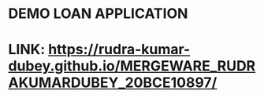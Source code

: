 # DEMO LOAN APPLICATION 
# LINK: https://rudra-kumar-dubey.github.io/MERGEWARE_RUDRAKUMARDUBEY_20BCE10897/
 
